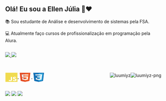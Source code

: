 ## Olá! Eu sou a Ellen Júlia 👋❤
<p> 📚 Sou estudante de Análise e desenvolvimento de sistemas pela FSA. </p>
<p> 💻 Atualmente faço cursos de profissionalização em programação pela Alura. </p>

##

<div>
  <a href="https://github.com/luumiyz">
  <img height="160em" src="https://github-readme-stats.vercel.app/api?username=luumiyz&show_icons=true&theme=tokyonight&include_all_commits=true&count_private=true"/>
  <img height="160em" src="https://github-readme-stats.vercel.app/api/top-langs/?username=luumiyz&layout=compact&langs_count=7&theme=tokyonight"/>
</div>
  
##
  
<div style="display: inline_block"><br>
  <img align="center" alt="luumiyz-Js" height="30" width="40" src="https://raw.githubusercontent.com/devicons/devicon/master/icons/javascript/javascript-plain.svg">
  <img align="center" alt="luumiyz-HTML" height="30" width="40" src="https://raw.githubusercontent.com/devicons/devicon/master/icons/html5/html5-original.svg">
  <img align="center" alt="luumiyz-CSS" height="30" width="40" src="https://raw.githubusercontent.com/devicons/devicon/master/icons/css3/css3-original.svg">
  
  <img align="right" alt="luumiyz-png" src="https://media.discordapp.net/attachments/516361447702265885/1063979921778684074/download20230106211916.png">
  <img align="right" src="https://komarev.com/ghpvc/?username=luumiyz&color=yellow" alt="luumiyz"/>
  
##
</div>

##
  
<div>
  
  <a href="https://instagram.com/luumiyz" target="_blank"><img src="https://img.shields.io/badge/-Instagram-%23E4405F?style=for-the-badge&logo=instagram&logoColor=white" target="_blank"></a>
  <a href = "ellenjuliarios@gmail.com"><img src="https://img.shields.io/badge/Gmail-D14836?style=for-the-badge&logo=gmail&logoColor=white" target="_blank"></a>
  <a href="https://www.linkedin.com/in/ellenjuliarios/" target="_blank"><img src="https://img.shields.io/badge/-LinkedIn-%230077B5?style=for-the-badge&logo=linkedin&logoColor=white" target="_blank"></a>

</div>
  
